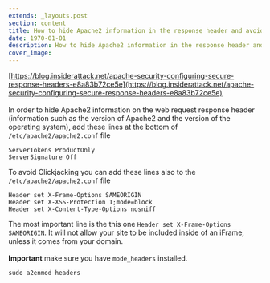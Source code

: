 ```yaml
---
extends: _layouts.post
section: content
title: How to hide Apache2 information in the response header and avoid Clickjacking
date: 1970-01-01
description: How to hide Apache2 information in the response header and avoid Clickjacking
cover_image: 
---
```


[https://blog.insiderattack.net/apache-security-configuring-secure-response-headers-e8a83b72ce5e](https://blog.insiderattack.net/apache-security-configuring-secure-response-headers-e8a83b72ce5e)
<br><br>
In order to hide Apache2 information on the web request response header (information such as the version of Apache2 and the version of the operating system), add these lines at the bottom of `/etc/apache2/apache2.conf` file
```
ServerTokens ProductOnly
ServerSignature Off
```

To avoid Clickjacking you can add these lines also to the `/etc/apache2/apache2.conf` file
```
Header set X-Frame-Options SAMEORIGIN
Header set X-XSS-Protection 1;mode=block
Header set X-Content-Type-Options nosniff
```
The most important line is the this one `Header set X-Frame-Options SAMEORIGIN`. It will not allow your site to be included inside of an iFrame, unless it comes from your domain. <br><br>
**Important** make sure you have `mode_headers` installed. 
```
sudo a2enmod headers
``` 